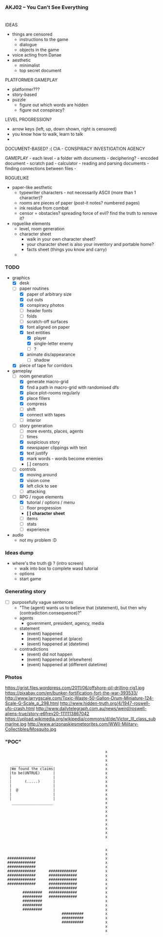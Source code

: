 ### AKJ02 – You Can't See Everything ###

# <REDACTED> #

IDEAS
 - things are censored
   - instructions to the game
   - dialogue
   - objects in the game
 - voice acting from Danae
 - aesthetic
   - minimalist
   - top secret document

PLATFORMER
  GAMEPLAY
   - platformer???
   - story-based
   - puzzle
     - figure out which words are hidden
     - figure out conspiracy?

  LEVEL PROGRESSION?
   - arrow keys (left, up, down shown, right is censored)
   - you know how to walk, learn to talk
   - 

DOCUMENT-BASED? :(
  CIA - CONSPIRACY INVESTIGATION AGENCY
  
  GAMEPLAY
    - each level - a folder with documents
      - deciphering?
        - encoded document
        - scratch pad
        - calculator
      - reading and parsing documents
      - finding connections between files
      - 

ROGUELIKE
  - paper-like aesthetic
    - typewriter characters - not necessarily ASCII (more than 1 character)?
    - rooms are pieces of paper (post-it notes? numbered pages)
    - ink residue from combat
    - censor = obstacles? spreading force of evil? find the truth to remove it?
  - roguelike elements
    - level, room generation
    - character sheet
      - walk in your own character sheet?
      - your character sheet is also your inventory and portable home?
      - facts sheet (things you know and carry)
    - 

### TODO ###

 - graphics
   - [x] desk
   - [ ] paper routines
     - [x] paper of arbitrary size
     - [x] cut outs
     - [x] conspiracy photos
     - [ ] header fonts
     - [ ] folds
     - [ ] scratch-off surfaces
     - [x] font aligned on paper
     - [x] text entities
       - [x] player
       - [x] single-letter enemy
       - [ ] ?
     - [x] animate dis/appearance
       - [ ] shadow
   - [x] piece of tape for corridors
 - gameplay
   - [ ] room generation
     - [x] generate macro-grid
     - [x] find a path in macro-grid with randomised dfs
     - [x] place plot-rooms regularly
     - [x] place fillers
     - [x] compress
     - [ ] shift
     - [x] connect with tapes
     - [ ] interior
   - [ ] story generation
     - [ ] more events, places, agents
     - [ ] times
     - [x] suspicious story
     - [x] newspaper clippings with text
     - [x] text justify
     - [x] mark words - words become enemies
     - [.] censors
   - [ ] controls
     - [x] moving around
     - [x] vision cone
     - [x] left click to see
     - [ ] attacking
   - [ ] RPG / rogue elements
     - [x] tutorial / options / menu
     - [ ] floor progression
     - **[ ] character sheet**
     - [ ] items
     - [ ] stats
     - [ ] experience
 - audio
   - not my problem :D

### Ideas dump ###

 - where's the truth @ ? (intro screen)
   - walk into box to complete wasd tutorial
   - options
   - start game

### Generating story ###

 - [ ] purposefully vague sentences
   - "The (agent) wants us to believe that (statement), but then why (contradiction.consequence)?"
   - agents
     - government, president, agency, media
   - statement
     - (event) happened
     - (event) happened at (place)
     - (event) happened at (datetime)
   - contradictions
     - (event) did not happen
     - (event) happened at (elsewhere)
     - (event) happened at (different datetime)

### Photos ###

https://grist.files.wordpress.com/2011/06/offshore-oil-drilling-rig1.jpg
https://pixabay.com/en/bunker-fortification-fort-the-war-393533/
http://www.larrygscale.com/Toxic-Waste-50-Gallon-Drum-Miniature-124-Scale-G-Scale_p_298.html
http://www.hidden-truth.org/4/1947-roswell-ufo-crash.html
http://www.dailytelegraph.com.au/news/weird/roswell-aliens-true/story-e6frev20-1111113867042
https://upload.wikimedia.org/wikipedia/commons/d/de/Victor_III_class_submarine.jpg
http://www.arizonaskiesmeteorites.com/WWII-Military-Collectibles/Mosquito.jpg

### "POC" ###

                                                  x
                                                  x
                                                  x
       ___________________                        x
      |We found the claims|                       x
      |to be(UNTRUE)      |                       x
      |                   |                       x
      |      (.....)      |                       x
      |                   |                       x
      |  @                |                       x
      |                   |                       x
      |                   |                       x
       ___________________                        x
                                                  x
                                                  x
                                                  x
                                                  x
                                                  x
                                                  x
                                                  x
                                                  x


                                                  x
                                                  x
     #############                                x
     #############                                x
     #############                                x
     #############      #############             x
     #############      #############             x
     #############      #############             x
     #############      #############             x
                        #############             x
            #########   #############             x
            #########   #############             x
            #########                             x
            #########                             x
            #########                             x
                              ##########          x
                              ##########          x
                              ##########          x
                                                  x
                                                  x